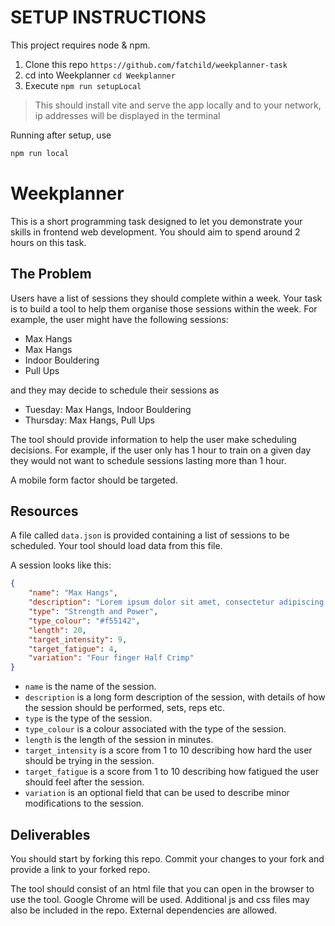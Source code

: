 # SETUP INSTRUCTIONS  
This project requires node & npm.  

1. Clone this repo `https://github.com/fatchild/weekplanner-task`  
2. cd into Weekplanner `cd Weekplanner`  
3. Execute `npm run setupLocal`  
>This should install vite and serve the app locally and to your network, ip addresses will be displayed in the terminal

Running after setup, use
```bash
npm run local
```


# Weekplanner

This is a short programming task designed to let you demonstrate your skills in frontend web development. You should aim to spend around 2 hours on this task.

## The Problem

Users have a list of sessions they should complete within a week. Your task is to build a tool to help them organise those sessions within the week. For example, the user might have the following sessions:

 - Max Hangs
 - Max Hangs
 - Indoor Bouldering
 - Pull Ups

 and they may decide to schedule their sessions as

  - Tuesday: Max Hangs, Indoor Bouldering
  - Thursday: Max Hangs, Pull Ups

The tool should provide information to help the user make scheduling decisions. For example, if the user only has 1 hour to train on a given day they would not want to schedule sessions lasting more than 1 hour.

A mobile form factor should be targeted.

## Resources

A file called `data.json` is provided containing a list of sessions to be scheduled. Your tool should load data from this file.

A session looks like this:

```json
{
    "name": "Max Hangs",
    "description": "Lorem ipsum dolor sit amet, consectetur adipiscing elit, sed do eiusmod tempor incididunt ut labore et dolore magna aliqua. Ut enim ad minim veniam, quis nostrud exercitation ullamco laboris nisi ut aliquip ex ea commodo consequat. Duis aute irure dolor in reprehenderit in voluptate velit esse cillum dolore eu fugiat nulla pariatur. Excepteur sint occaecat cupidatat non proident, sunt in culpa qui officia deserunt mollit anim id est laborum.",
    "type": "Strength and Power",
    "type_colour": "#f55142",
    "length": 20,
    "target_intensity": 9,
    "target_fatigue": 4,
    "variation": "Four finger Half Crimp"
}
```

 - `name` is the name of the session.
 - `description` is a long form description of the session, with details of how the session should be performed, sets, reps etc.
 - `type` is the type of the session.
 - `type_colour` is a colour associated with the type of the session.
 - `length` is the length of the session in minutes.
 - `target_intensity` is a score from 1 to 10 describing how hard the user should be trying in the session.
 - `target_fatigue` is a score from 1 to 10 describing how fatigued the user should feel after the session.
 - `variation` is an optional field that can be used to describe minor modifications to the session.

## Deliverables

You should start by forking this repo. Commit your changes to your fork and provide a link to your forked repo.

The tool should consist of an html file that you can open in the browser to use the tool. Google Chrome will be used. Additional js and css files may also be included in the repo. External dependencies are allowed.